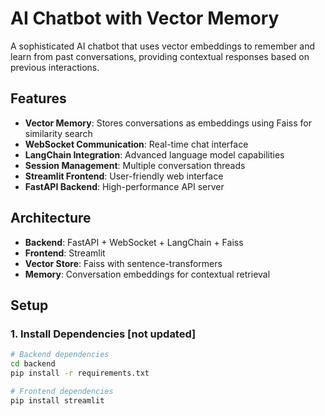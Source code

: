 # AI Chatbot with Vector Memory

A sophisticated AI chatbot that uses vector embeddings to remember and learn from past conversations, providing contextual responses based on previous interactions.

## Features

- **Vector Memory**: Stores conversations as embeddings using Faiss for similarity search
- **WebSocket Communication**: Real-time chat interface
- **LangChain Integration**: Advanced language model capabilities
- **Session Management**: Multiple conversation threads
- **Streamlit Frontend**: User-friendly web interface
- **FastAPI Backend**: High-performance API server

## Architecture

- **Backend**: FastAPI + WebSocket + LangChain + Faiss
- **Frontend**: Streamlit
- **Vector Store**: Faiss with sentence-transformers
- **Memory**: Conversation embeddings for contextual retrieval

## Setup

### 1. Install Dependencies [not updated]

```bash
# Backend dependencies
cd backend
pip install -r requirements.txt

# Frontend dependencies
pip install streamlit
